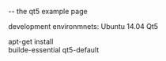 -- the qt5 example page

development environmnets:
Ubuntu 14.04 
Qt5

apt-get install \
	builde-essential
	qt5-default
